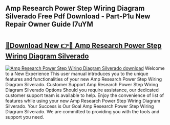 ## Amp Research Power Step Wiring Diagram Silverado Free Pdf Download - Part-P1u New Repair Owner Guide l7uYM

# <h2><a href="http://dfn004.blite.top/?on=Amp+Research+Power+Step+Wiring+Diagram+Silverado">🔗Download New 👉🔴 Amp Research Power Step Wiring Diagram Silverado</a></h2>

[![Amp Research Power Step Wiring Diagram Silverado download](https://i.imgur.com/lujVjoI.png)](http://dfn004.blite.top/?on=Amp+Research+Power+Step+Wiring+Diagram+Silverado)
Welcome to a New Experience This user manual introduces you to the unique features and functionalities of your new Amp Research Power Step Wiring Diagram Silverado. Customer Support Amp Research Power Step Wiring Diagram Silverado Options Should you require assistance, our dedicated customer support team is available to help. Enjoy the convenience of list of features while using your new Amp Research Power Step Wiring Diagram Silverado. Your Success is Our Goal Amp Research Power Step Wiring Diagram Silverado. We are committed to providing you with the tools and support you need.
